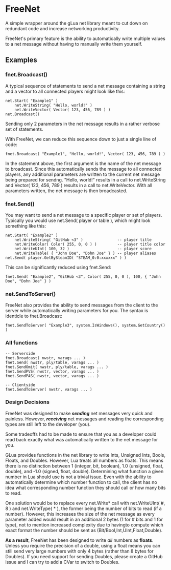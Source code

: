 # FreeNet
A simple wrapper around the gLua net library meant to cut down on redundant code and increase networking productivity.

FreeNet's primary feature is the ability to automatically write multiple values to a net message without having to manually write them yourself.

## Examples

### fnet.Broadcast()
A typical sequence of statements to send a net message containing a string and a vector to all connected players might look like this:

``` 
net.Start( "Example1" )
	net.WriteString( "Hello, world!" )
	net.WriteVector( Vector( 123, 456, 789 ) )
net.Broadcast() 
```

Sending only 2 parameters in the net message results in a rather verbose set of statements.

With FreeNet, we can reduce this sequence down to just a single line of code:

``` fnet.Broadcast( "Example1", "Hello, world!", Vector( 123, 456, 789 ) ) ```

In the statement above, the first argument is the name of the net message to broadcast. Since this automatically sends the message to all connected players, any additional parameters are written to the current net message being prepared for sendng. "Hello, world!" results in a call to net.WriteString and Vector( 123, 456, 789 ) results in a call to net.WriteVector. With all parameters written, the net message is then broadcasted.

### fnet.Send()
You may want to send a net message to a specific player or set of players. Typically you would use net.Send( player or table ), which might look something like this:

```
net.Start( "Example2" )
	net.WriteString( "GitHub <3" )               -- player title
	net.WriteColor( Color( 255, 0, 0 ) )         -- player title color
	net.WriteUInt( 100, 32 )                     -- player score
	net.WriteTable( { "John Doe", "Dohn Joe" } ) -- player aliases
net.Send( player.GetBySteamID( "STEAM_0:0:xxxxxx" ) )
```

This can be significantly reduced using fnet.Send:

``` fnet.Send( "Example2", "GitHub <3", Color( 255, 0, 0 ), 100, { "John Doe", "Dohn Joe" } ) ```

### net.SendToServer()
FreeNet also provides the ability to send messages from the client to the server while automatically writing parameters for you. The syntax is identicle to fnet.Broadcast:

``` fnet.SendToServer( "Example3", system.IsWindows(), system.GetCountry() ) ```

### All functions

```
-- Serverside
fnet.Broadcast( nwstr, varags ... )
fnet.Send( nwstr, ply/table, varags ... )
fnet.SendOmit( nwstr, ply/table, varags ... )
fnet.SendPVS( nwstr, vector, varags ... )
fnet.SendPAS( nwstr, vector, varags ... )

-- Clientside
fnet.SendToServer( nwstr, varags ... )
```

### Design Decisions

FreeNet was designed to make **_sending_** net messages very quick and painless. However, **_receiving_** net messages and reading the corresponding types are still left to the developer (you).

Some tradeoffs had to be made to ensure that you as a developer could read back exactly what was automatically written to the net message for you.

GLua provides functions in the net library to write Ints, Unsigned Ints, Bools, Floats, and Doubles. However, Lua treats all numbers as floats. This means there is no distinction between 1 (integer, bit, boolean), 1.0 (unsigned, float, double), and -1.0 (signed, float, double). Determining what function a given number in Lua should use is not a trivial issue. Even with the ability to automatically determine which number function to call, the client has no idea what corresponding number function they should call or how many bits to read. 

One solution would be to replace every net.Write* call with net.WriteUInt( #, 8 ) and net.WriteType( * ), the former being the number of bits to read (if a number). However, this increases the size of the net message as every parameter added would result in an additional 2 bytes (1 for # bits and 1 for type), not to mention increased complexity due to havingto compute which exact format the number should be sent as (Bit/Bool,Int,UInt,Float,Double).

**As a result**, FreeNet has been designed to write _all_ numbers as **floats**. Unless you require the precision of a double, using a float means you can still send very large numbers with only 4 bytes (rather than 8 bytes for Doubles). If you need support for sending Doubles, please create a GitHub issue and I can try to add a CVar to switch to Doubles.
